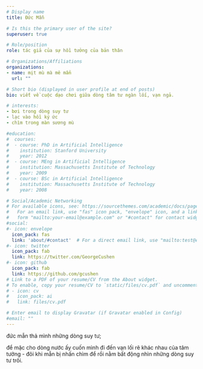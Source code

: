 ```yaml
---
# Display name
title: Đức Mẫn

# Is this the primary user of the site?
superuser: true

# Role/position
role: tác giả của sự hồi tưởng của bản thân

# Organizations/Affiliations
organizations:
- name: mịt mù mà mê mẩn
  url: ""

# Short bio (displayed in user profile at end of posts)
bio: viết về cuộc dạo chơi giữa dòng tâm tư ngàn lối, vạn ngả.

# interests:
- bơi trong dòng suy tư
- lạc vào hồi ký ức
- chìm trong màn sương mù

#education:
#  courses:
#  - course: PhD in Artificial Intelligence
#    institution: Stanford University
#    year: 2012
#  - course: MEng in Artificial Intelligence
#    institution: Massachusetts Institute of Technology
#    year: 2009
#  - course: BSc in Artificial Intelligence
#    institution: Massachusetts Institute of Technology
#    year: 2008

# Social/Academic Networking
# For available icons, see: https://sourcethemes.com/academic/docs/page-builder/#icons
#   For an email link, use "fas" icon pack, "envelope" icon, and a link in the
#   form "mailto:your-email@example.com" or "#contact" for contact widget.
#social:
#- icon: envelope
  icon_pack: fas
  link: 'about/#contact'  # For a direct email link, use "mailto:test@example.org".
#- icon: twitter
  icon_pack: fab
  link: https://twitter.com/GeorgeCushen
#- icon: github
  icon_pack: fab
  link: https://github.com/gcushen
# Link to a PDF of your resume/CV from the About widget.
# To enable, copy your resume/CV to `static/files/cv.pdf` and uncomment the lines below.
# - icon: cv
#   icon_pack: ai
#   link: files/cv.pdf

# Enter email to display Gravatar (if Gravatar enabled in Config)
#email: ""
---
```


đức mẫn thả mình những dòng suy tư; 

để mặc cho dòng nước ấy cuốn mình đi đến vạn lối rẽ khác nhau của tâm tưởng - đôi khi mẫn bị nhấn chìm để rồi nằm bất động nhìn những dòng suy tư trôi.
